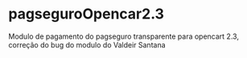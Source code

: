 # pagseguroOpencar2.3
Modulo de pagamento do pagseguro transparente para opencart 2.3, correção do bug do modulo do Valdeir Santana
